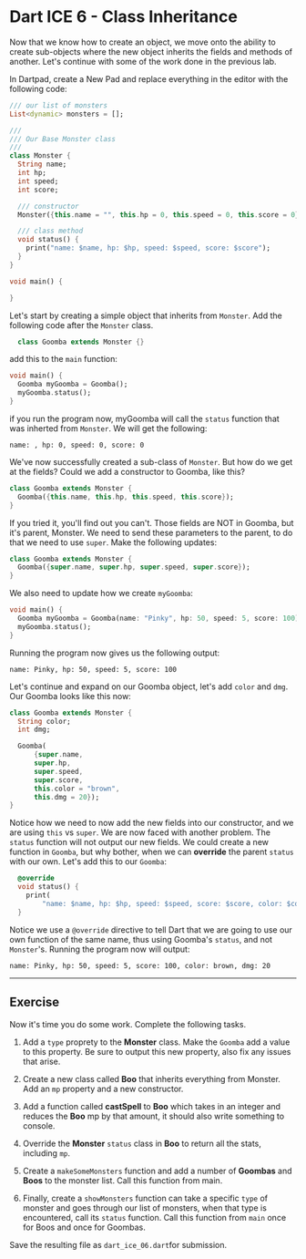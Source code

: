 # Dart ICE 6 - Class Inheritance

Now that we know how to create an object, we move onto the ability to create sub-objects where the new object inherits the fields and methods of another. Let's continue with some of the work done in the previous lab.

In Dartpad, create a New Pad and replace everything in the editor with the following code:

```dart
/// our list of monsters
List<dynamic> monsters = [];

///
/// Our Base Monster class
///
class Monster {
  String name;
  int hp;
  int speed;
  int score;

  /// constructor
  Monster({this.name = "", this.hp = 0, this.speed = 0, this.score = 0});

  /// class method
  void status() {
    print("name: $name, hp: $hp, speed: $speed, score: $score");
  }
}

void main() {

}
```

Let's start by creating a simple object that inherits from `Monster`. Add the following code after the `Monster` class.
```dart
  class Goomba extends Monster {}  
```
add this to the `main` function:
```dart
void main() {
  Goomba myGoomba = Goomba();
  myGoomba.status();
}
```
if you run the program now, myGoomba will call the `status` function that was inherted from `Monster`. We will get the following:
```
name: , hp: 0, speed: 0, score: 0
```
We've now successfully created a sub-class of `Monster`.
But how do we get at the fields? Could we add a constructor to Goomba, like this?
```dart
class Goomba extends Monster {
  Goomba({this.name, this.hp, this.speed, this.score});
}
```
If you tried it, you'll find out you can't. Those fields are NOT in Goomba, but it's parent, Monster. We need to send these parameters to the parent, to do that we need to use `super`. 
Make the following updates:
```dart
class Goomba extends Monster {
  Goomba({super.name, super.hp, super.speed, super.score});
}
```
We also need to update how we create `myGoomba`:
```dart
void main() {
  Goomba myGoomba = Goomba(name: "Pinky", hp: 50, speed: 5, score: 100);
  myGoomba.status();
}
```
Running the program now gives us the following output:
```
name: Pinky, hp: 50, speed: 5, score: 100
```
Let's continue and expand on our Goomba object, let's add `color` and `dmg`. Our Goomba looks like this now:
```dart
class Goomba extends Monster {
  String color;
  int dmg;

  Goomba(
      {super.name,
      super.hp,
      super.speed,
      super.score,
      this.color = "brown",
      this.dmg = 20});
}
```
Notice how we need to now add the new fields into our constructor, and we are using `this` vs `super`.
We are now faced with another problem. The `status` function will not output our new fields. We could create a new function in `Goomba`, but why bother, when we can __override__ the parent `status` with our own. Let's add this to our `Goomba`:
```dart
  @override
  void status() {
    print(
        "name: $name, hp: $hp, speed: $speed, score: $score, color: $color, dmg: $dmg");
  }
```
Notice we use a `@override` directive to tell Dart that we are going to use our own function of the same name, thus using Goomba's `status`, and not `Monster`'s.
Running the program now will output:
```
name: Pinky, hp: 50, speed: 5, score: 100, color: brown, dmg: 20
```
---
## Exercise ##
Now it's time you do some work. Complete the following tasks.

1. Add a `type` proprety to the **Monster** class. Make the `Goomba` add a value to this property. Be sure to output this new property, also fix any issues that arise.
    
1. Create a new class called **Boo** that inherits everything from Monster. Add an `mp` property and a new constructor.

1. Add a function called **castSpell** to **Boo** which takes in an integer and reduces the **Boo** mp by that amount, it should also write something to console. 

1. Override the **Monster** `status` class in **Boo** to return all the stats, including `mp`.


1. Create a `makeSomeMonsters` function and add a number of **Goombas** and **Boos** to the monster list. Call this function from main.
		

1. Finally, create a `showMonsters` function can take a specific `type` of monster and goes through our list of monsters, when that type is encountered, call its `status` function. Call this function from `main` once for Boos and once for Goombas.



Save the resulting file as `dart_ice_06.dart`for submission.